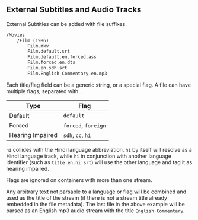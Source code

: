 ## External Subtitles and Audio Tracks

External Subtitles can be added with file suffixes.

```txt
/Movies
    /Film (1986)
        Film.mkv
        Film.default.srt
        Film.default.en.forced.ass
        Film.forced.en.dts
        Film.en.sdh.srt
        Film.English Commentary.en.mp3
```

Each title/flag field can be a generic string, or a special flag. A file can have multiple flags, separated with `.`

| Type             | Flag                |
| ---------------- | ------------------- |
| Default          | `default`           |
| Forced           | `forced`, `foreign` |
| Hearing Impaired | `sdh`, `cc`, `hi`   |

`hi` collides with the Hindi language abbreviation. `hi` by itself will resolve as a Hindi language track, while `hi` in conjunction with another language identifier (such as `title.en.hi.srt`) will use the other language and tag it as hearing impaired.

Flags are ignored on containers with more than one stream.

Any arbitrary text not parsable to a language or flag will be combined and used as the title of the stream (if there is not a stream title already embedded in the file metadata). The last file in the above example will be parsed as an English mp3 audio stream with the title `English Commentary`.
